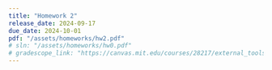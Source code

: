 ```yaml
---
title: "Homework 2"
release_date: 2024-09-17
due_date: 2024-10-01
pdf: "/assets/homeworks/hw2.pdf"
# sln: "/assets/homeworks/hw0.pdf"
# gradescope_link: "https://canvas.mit.edu/courses/28217/external_tools/369"
---
```

